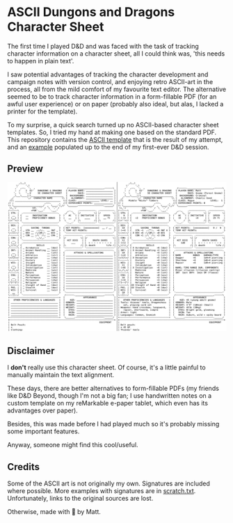 ASCII Dungons and Dragons Character Sheet
=========================================

The first time I played D&D and was faced with the task of tracking character
information on a character sheet, all I could think was, 'this needs to
happen in plain text'.

I saw potential advantages of tracking the character development and
campaign notes with version control, and enjoying retro ASCII-art in the
process, all from the mild comfort of my favourite text editor.
The alternative seemed to be to track character information in a
form-fillable PDF (for an awful user experience) or on paper (probably
also ideal, but alas, I lacked a printer for the template).

To my surprise, a quick search turned up no ASCII-based character sheet
templates. So, I tried my hand at making one based on the standard PDF.
This repository contains the [ASCII template](character-sheet.txt) that is
the result of my attempt, and an [example](example-rogue.txt) populated up
to the end of my first-ever D&D session.

Preview
-------

![](preview.png)


Disclaimer
----------

I **don't** really use this character sheet. Of course, it's a little painful
to manually maintain the text alignment.

These days, there are better alternatives to form-fillable PDFs (my friends
like D&D Beyond, though I'm not a big fan; I use handwritten notes on a
custom template on my reMarkable e-paper tablet, which even has its
advantages over paper).

Besides, this was made before I had played much so it's probably missing some
important features.

Anyway, someone might find this cool/useful.


Credits
-------

Some of the ASCII art is not originally my own. Signatures are included where
possible. More examples with signatures are in [scratch.txt](scratch.txt).
Unfortunately, links to the original sources are lost.

Otherwise, made with :purple_heart: by Matt.
